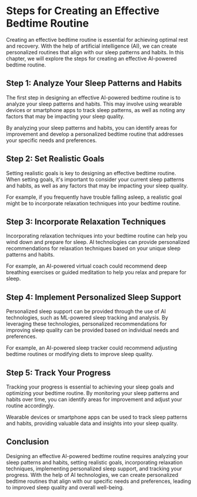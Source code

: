 Steps for Creating an Effective Bedtime Routine
=====================================================================================================

Creating an effective bedtime routine is essential for achieving optimal rest and recovery. With the help of artificial intelligence (AI), we can create personalized routines that align with our sleep patterns and habits. In this chapter, we will explore the steps for creating an effective AI-powered bedtime routine.

Step 1: Analyze Your Sleep Patterns and Habits
----------------------------------------------

The first step in designing an effective AI-powered bedtime routine is to analyze your sleep patterns and habits. This may involve using wearable devices or smartphone apps to track sleep patterns, as well as noting any factors that may be impacting your sleep quality.

By analyzing your sleep patterns and habits, you can identify areas for improvement and develop a personalized bedtime routine that addresses your specific needs and preferences.

Step 2: Set Realistic Goals
---------------------------

Setting realistic goals is key to designing an effective bedtime routine. When setting goals, it's important to consider your current sleep patterns and habits, as well as any factors that may be impacting your sleep quality.

For example, if you frequently have trouble falling asleep, a realistic goal might be to incorporate relaxation techniques into your bedtime routine.

Step 3: Incorporate Relaxation Techniques
-----------------------------------------

Incorporating relaxation techniques into your bedtime routine can help you wind down and prepare for sleep. AI technologies can provide personalized recommendations for relaxation techniques based on your unique sleep patterns and habits.

For example, an AI-powered virtual coach could recommend deep breathing exercises or guided meditation to help you relax and prepare for sleep.

Step 4: Implement Personalized Sleep Support
--------------------------------------------

Personalized sleep support can be provided through the use of AI technologies, such as ML-powered sleep tracking and analysis. By leveraging these technologies, personalized recommendations for improving sleep quality can be provided based on individual needs and preferences.

For example, an AI-powered sleep tracker could recommend adjusting bedtime routines or modifying diets to improve sleep quality.

Step 5: Track Your Progress
---------------------------

Tracking your progress is essential to achieving your sleep goals and optimizing your bedtime routine. By monitoring your sleep patterns and habits over time, you can identify areas for improvement and adjust your routine accordingly.

Wearable devices or smartphone apps can be used to track sleep patterns and habits, providing valuable data and insights into your sleep quality.

Conclusion
----------

Designing an effective AI-powered bedtime routine requires analyzing your sleep patterns and habits, setting realistic goals, incorporating relaxation techniques, implementing personalized sleep support, and tracking your progress. With the help of AI technologies, we can create personalized bedtime routines that align with our specific needs and preferences, leading to improved sleep quality and overall well-being.
